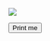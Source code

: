<html>
<style>
@media print{
   .noprint{
       display:none;
   }
}
</style>

<p id="fname"></p>
<p id="lname"></p>
<p id="email"></p>
<p id="phone"></p>
<p id="mphone"></p>
<p id="street"></p>
<p id="streetnr"></p>
<p id="zip"></p>
<p id="city"></p>
<p id="country"></p>


<img src="https://api.qrserver.com/v1/create-qr-code/?data=https://driverdotcentric.com/download?p=3b8adecf-cce5-4002-8987-fd8136220228%26h=" id="qr-code"/>

<div/>

<div class="noprint">
	<p id="qr_uuid"></p>
<button onclick="printF()">Print me</button>
</div>

</html>

<script language="JavaScript">
  function processParams(){
	var url_string = window.location.href
    var url = new URL(url_string);
    document.getElementById("fname").innerHTML =  'First Name: ' + url.searchParams.get("fname");
    document.getElementById("lname").innerHTML =  'Last Name: ' + url.searchParams.get("lname");
    document.getElementById("email").innerHTML =  'E-Mail Address: ' + url.searchParams.get("email");
    document.getElementById("phone").innerHTML =  'Phone Number: ' + url.searchParams.get("phone");
    document.getElementById("mphone").innerHTML =  'Mobile Phone Number: ' + url.searchParams.get("mphone");
    document.getElementById("street").innerHTML =  'Street: ' + url.searchParams.get("street");
    document.getElementById("streetnr").innerHTML =  'House Number: ' + url.searchParams.get("streetnr");
    document.getElementById("zip").innerHTML =  'Postal Code: ' + url.searchParams.get("zip");
    document.getElementById("city").innerHTML =  'City: ' + url.searchParams.get("city");
    document.getElementById("country").innerHTML =  'Country Name: ' + url.searchParams.get("country");
	document.getElementById("qr_uuid").innerHTML =  'QR UUID: ' + url.searchParams.get("qr_uuid");
	document.getElementById("qr-code").src = 'https://api.qrserver.com/v1/create-qr-code/?data=https://driverdotcentric.com/download?p=3b8adecf-cce5-4002-8987-fd8136220228%26h=' + url.searchParams.get("qr_uuid");
  }
  processParams();
  function printF(){
	window.print();
  }
</script>
